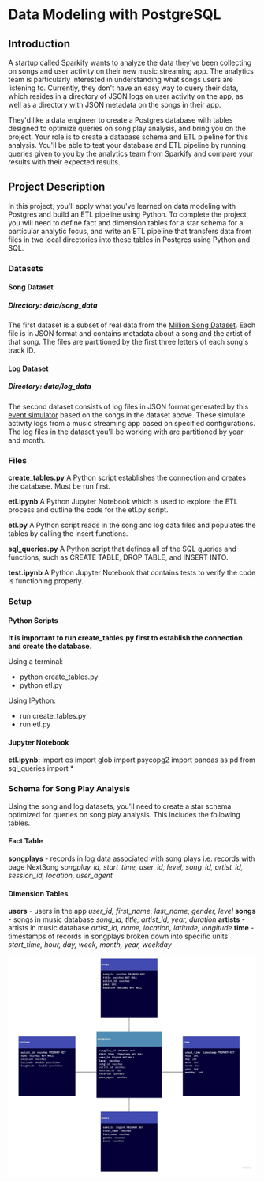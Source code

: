# Data Modeling with PostgreSQL
## Introduction
A startup called Sparkify wants to analyze the data they've been collecting on songs and user activity on their new music streaming app. The analytics team is particularly interested in understanding what songs users are listening to. Currently, they don't have an easy way to query their data, which resides in a directory of JSON logs on user activity on the app, as well as a directory with JSON metadata on the songs in their app.

They'd like a data engineer to create a Postgres database with tables designed to optimize queries on song play analysis, and bring you on the project. Your role is to create a database schema and ETL pipeline for this analysis. You'll be able to test your database and ETL pipeline by running queries given to you by the analytics team from Sparkify and compare your results with their expected results.

## Project Description
In this project, you'll apply what you've learned on data modeling with Postgres and build an ETL pipeline using Python. To complete the project, you will need to define fact and dimension tables for a star schema for a particular analytic focus, and write an ETL pipeline that transfers data from files in two local directories into these tables in Postgres using Python and SQL.

### Datasets

#### Song Dataset
##### Directory: data/song_data
The first dataset is a subset of real data from the <a href="http://millionsongdataset.com/">Million Song Dataset</a>. Each file is in JSON format and contains metadata about a song and the artist of that song. The files are partitioned by the first three letters of each song's track ID.

#### Log Dataset
##### Directory: data/log_data
The second dataset consists of log files in JSON format generated by this <a href="https://github.com/Interana/eventsim">event simulator</a> based on the songs in the dataset above. These simulate activity logs from a music streaming app based on specified configurations. The log files in the dataset you'll be working with are partitioned by year and month. 

### Files

**create_tables.py**
A Python script establishes the connection and creates the database. Must be run first.

**etl.ipynb**
A Python Jupyter Notebook which is used to explore the ETL process and outline the code for the etl.py script.

**etl.py**
A Python script reads in the song and log data files and populates the tables by calling the insert functions.

**sql_queries.py**
A Python script that defines all of the SQL queries and functions, such as CREATE TABLE, DROP TABLE, and INSERT INTO. 

**test.ipynb**
A Python Jupyter Notebook that contains tests to verify the code is functioning properly.


### Setup

#### Python Scripts

**It is important to run create_tables.py first to establish the connection and create the database.**

Using a terminal:
- python create_tables.py
- python etl.py

Using IPython:
- run create_tables.py
- run etl.py

#### Jupyter Notebook

**etl.ipynb:**
import os
import glob
import psycopg2
import pandas as pd
from sql_queries import *

### Schema for Song Play Analysis
Using the song and log datasets, you'll need to create a star schema optimized for queries on song play analysis. This includes the following tables.

#### Fact Table
**songplays** - records in log data associated with song plays i.e. records with page NextSong
*songplay_id, start_time, user_id, level, song_id, artist_id, session_id, location, user_agent*

#### Dimension Tables
**users** - users in the app
*user_id, first_name, last_name, gender, level*
**songs** - songs in music database
*song_id, title, artist_id, year, duration*
**artists** - artists in music database
*artist_id, name, location, latitude, longitude*
**time** - timestamps of records in songplays broken down into specific units
*start_time, hour, day, week, month, year, weekday*

![A star schema of the tables songplays, users, songs, artists, and time](/star_schema.jpg)


